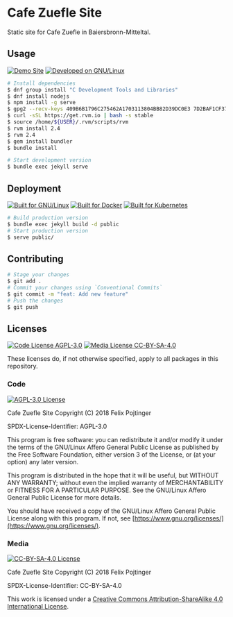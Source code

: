 # Cafe Zuefle Site

Static site for Cafe Zuefle in Baiersbronn-Mitteltal.

## Usage

[![Demo Site](https://img.shields.io/badge/Demo-cafe--zuefle.de-black.svg)](https://cafe-zuefle.de)
[![Developed on GNU/Linux](https://img.shields.io/badge/developed%20on-GNU/Linux%20and%20BSD-D2AA30.svg?logo=linux)](https://getfedora.org/)

```bash
# Install dependencies
$ dnf group install "C Development Tools and Libraries"
$ dnf install nodejs
$ npm install -g serve
$ gpg2 --recv-keys 409B6B1796C275462A1703113804BB82D39DC0E3 7D2BAF1CF37B13E2069D6956105BD0E739499BDB
$ curl -sSL https://get.rvm.io | bash -s stable
$ source /home/${USER}/.rvm/scripts/rvm
$ rvm install 2.4
$ rvm 2.4
$ gem install bundler
$ bundle install
```

```bash
# Start development version
$ bundle exec jekyll serve
```

## Deployment

[![Built for GNU/Linux](https://img.shields.io/badge/built%20for-GNU/Linux%20and%20BSD-D2AA30.svg?logo=linux)](https://getfedora.org/)
[![Built for Docker](https://img.shields.io/badge/built%20for-Docker-34A0EF.svg?logo=docker)](https://www.docker.com/)
[![Built for Kubernetes](https://img.shields.io/badge/built%20for-Kubernetes-326DE6.svg?logo=cloud)](https://kubernetes.io/)

```bash
# Build production version
$ bundle exec jekyll build -d public
# Start production version
$ serve public/
```

## Contributing

```bash
# Stage your changes
$ git add .
# Commit your changes using `Conventional Commits`
$ git commit -m "feat: Add new feature"
# Push the changes
$ git push
```

## Licenses

[![Code License AGPL-3.0](https://img.shields.io/badge/Code%20License-AGPL--3.0-brightgreen.svg)](https://www.gnu.org/licenses/agpl-3.0.en.html)
[![Media License CC-BY-SA-4.0](https://img.shields.io/badge/Media%20License-CC--BY--SA--4.0-brightgreen.svg)](https://creativecommons.org/licenses/by-sa/4.0/)

These licenses do, if not otherwise specified, apply to all packages in this repository.

### Code

[![AGPL-3.0 License](https://www.gnu.org/graphics/agplv3-155x51.png)](https://www.gnu.org/licenses/agpl.html)

Cafe Zuefle Site
Copyright (C) 2018 Felix Pojtinger

SPDX-License-Identifier: AGPL-3.0

This program is free software: you can redistribute it and/or modify it under the terms of the GNU/Linux Affero General Public License as published by the Free Software Foundation, either version 3 of the License, or (at your option) any later version.

This program is distributed in the hope that it will be useful, but WITHOUT ANY WARRANTY; without even the implied warranty of MERCHANTABILITY or FITNESS FOR A PARTICULAR PURPOSE. See the GNU/Linux Affero General Public License for more details.

You should have received a copy of the GNU/Linux Affero General Public License along with this program. If not, see [https://www.gnu.org/licenses/](https://www.gnu.org/licenses/).

### Media

[![CC-BY-SA-4.0 License](https://licensebuttons.net/l/by-sa/4.0/88x31.png)](https://creativecommons.org/licenses/by-sa/4.0/)

Cafe Zuefle Site
Copyright (C) 2018 Felix Pojtinger

SPDX-License-Identifier: CC-BY-SA-4.0

This work is licensed under a [Creative Commons Attribution-ShareAlike 4.0 International License](https://creativecommons.org/licenses/by-sa/4.0/).
